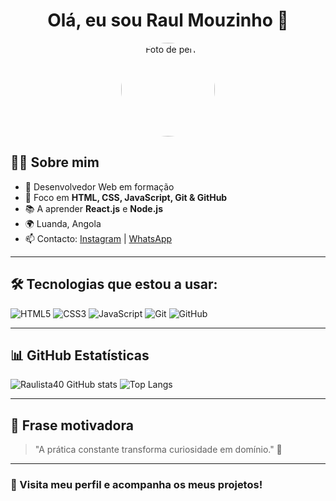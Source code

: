  <h1 align="center" background-color="#fffff">Olá, eu sou Raul Mouzinho 👋</h1>

<p align="center">
  <img src="https://avatars.githubusercontent.com/Raulista40" width="150" style="border-radius: 50%;" alt="Foto de perfil">
</p>

## 👨‍💻 Sobre mim

- 💼 Desenvolvedor Web em formação
- 🚀 Foco em **HTML, CSS, JavaScript, Git & GitHub**
- 📚 A aprender **React.js** e **Node.js**
- 🌍 Luanda, Angola
- 📫 Contacto: [Instagram](https://www.instagram.com/raul.jose40/) | [WhatsApp]((https://web.whatsapp.com/))

---

## 🛠️ Tecnologias que estou a usar:
![HTML5](https://img.shields.io/badge/-HTML5-E34F26?style=flat-square&logo=html5&logoColor=white)
![CSS3](https://img.shields.io/badge/-CSS3-1572B6?style=flat-square&logo=css3)
![JavaScript](https://img.shields.io/badge/-JavaScript-F7DF1E?style=flat-square&logo=javascript&logoColor=black)
![Git](https://img.shields.io/badge/-Git-F05032?style=flat-square&logo=git&logoColor=white)
![GitHub](https://img.shields.io/badge/-GitHub-181717?style=flat-square&logo=github)

---

## 📊 GitHub Estatísticas

![Raulista40 GitHub stats](https://github-readme-stats.vercel.app/api?username=Raulista40&show_icons=true&theme=radical)
![Top Langs](https://github-readme-stats.vercel.app/api/top-langs/?username=Raulista40&layout=compact&theme=radical)

---

## 💬 Frase motivadora

> "A prática constante transforma curiosidade em domínio." 🚀

---

### 👀 Visita meu perfil e acompanha os meus projetos!
